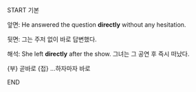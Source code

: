 START
기본

앞면:
He answered the question **directly** without any hesitation.  

뒷면:
그는 주저 없이 바로 답변했다.

해석:
She left **directly** after the show. 
그녀는 그 공연 후 즉시 떠났다.

{부} 곧바로
{접} ...하자마자 바로
<!--ID: 1743145123293-->
END
